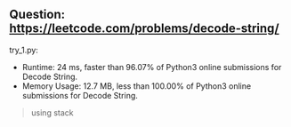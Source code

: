 Question: https://leetcode.com/problems/decode-string/
---

try_1.py:
* Runtime: 24 ms, faster than 96.07% of Python3 online submissions for Decode String.
* Memory Usage: 12.7 MB, less than 100.00% of Python3 online submissions for Decode String.

> using stack
